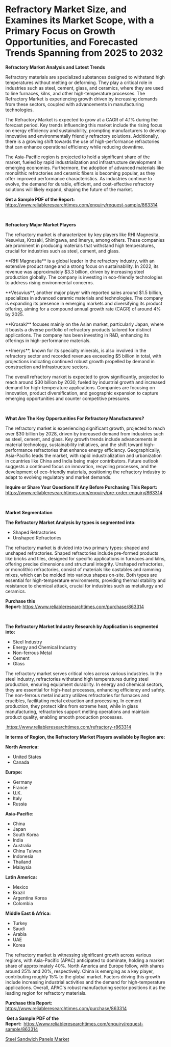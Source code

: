 <p><h1>Refractory Market Size, and Examines its Market Scope, with a Primary Focus on Growth Opportunities, and Forecasted Trends Spanning from 2025 to 2032</h1></p><p><strong>Refractory Market Analysis and Latest Trends</strong></p>
<p><p>Refractory materials are specialized substances designed to withstand high temperatures without melting or deforming. They play a critical role in industries such as steel, cement, glass, and ceramics, where they are used to line furnaces, kilns, and other high-temperature processes. The Refractory Market is experiencing growth driven by increasing demands from these sectors, coupled with advancements in manufacturing technologies.</p><p>The Refractory Market is expected to grow at a CAGR of 4.1% during the forecast period. Key trends influencing this market include the rising focus on energy efficiency and sustainability, prompting manufacturers to develop innovative and environmentally friendly refractory solutions. Additionally, there is a growing shift towards the use of high-performance refractories that can enhance operational efficiency while reducing downtime.</p><p>The Asia-Pacific region is projected to hold a significant share of the market, fueled by rapid industrialization and infrastructure development in emerging economies. Furthermore, the adoption of advanced materials like monolithic refractories and ceramic fibers is becoming popular, as they offer improved performance characteristics. As industries continue to evolve, the demand for durable, efficient, and cost-effective refractory solutions will likely expand, shaping the future of the market.</p></p>
<p><strong>Get a Sample PDF of the Report:&nbsp;</strong> <a href="https://www.reliableresearchtimes.com/enquiry/request-sample/863314?utm_campaign=3355&utm_medium=2&utm_source=Github&utm_content=ia&utm_term=31032025&utm_id=refractory">https://www.reliableresearchtimes.com/enquiry/request-sample/863314</a></p>
<p>&nbsp;</p>
<p><strong>Refractory Major Market Players</strong></p>
<p><p>The refractory market is characterized by key players like RHI Magnesita, Vesuvius, Krosaki, Shinigawa, and Imerys, among others. These companies are prominent in producing materials that withstand high temperatures, crucial for industries such as steel, cement, and glass.</p><p>**RHI Magnesita** is a global leader in the refractory industry, with an extensive product range and a strong focus on sustainability. In 2022, its revenue was approximately $3.3 billion, driven by increasing steel production globally. The company is investing in eco-friendly technologies to address rising environmental concerns.</p><p>**Vesuvius**, another major player with reported sales around $1.5 billion, specializes in advanced ceramic materials and technologies. The company is expanding its presence in emerging markets and diversifying its product offering, aiming for a compound annual growth rate (CAGR) of around 4% by 2025.</p><p>**Krosaki** focuses mainly on the Asian market, particularly Japan, where it boasts a diverse portfolio of refractory products tailored for distinct applications. The company has been investing in R&D, enhancing its offerings in high-performance materials.</p><p>**Imerys**, known for its specialty minerals, is also involved in the refractory sector and recorded revenues exceeding $5 billion in total, with projections indicating continued robust growth propelled by demand in construction and infrastructure sectors.</p><p>The overall refractory market is expected to grow significantly, projected to reach around $30 billion by 2030, fueled by industrial growth and increased demand for high-temperature applications. Companies are focusing on innovation, product diversification, and geographic expansion to capture emerging opportunities and counter competitive pressures.</p></p>
<p>&nbsp;</p>
<p><strong>What Are The Key Opportunities For Refractory Manufacturers?</strong></p>
<p><p>The refractory market is experiencing significant growth, projected to reach over $30 billion by 2028, driven by increased demand from industries such as steel, cement, and glass. Key growth trends include advancements in material technology, sustainability initiatives, and the shift toward high-performance refractories that enhance energy efficiency. Geographically, Asia-Pacific leads the market, with rapid industrialization and urbanization in countries like China and India being major contributors. Future outlook suggests a continued focus on innovation, recycling processes, and the development of eco-friendly materials, positioning the refractory industry to adapt to evolving regulatory and market demands.</p></p>
<p><strong>Inquire or Share Your Questions If Any Before Purchasing This Report:</strong> <a href="https://www.reliableresearchtimes.com/enquiry/pre-order-enquiry/863314?utm_campaign=3355&utm_medium=2&utm_source=Github&utm_content=ia&utm_term=31032025&utm_id=refractory">https://www.reliableresearchtimes.com/enquiry/pre-order-enquiry/863314</a></p>
<p>&nbsp;</p>
<p><strong>Market Segmentation</strong></p>
<p><strong>The Refractory Market Analysis by types is segmented into:</strong></p>
<p><ul><li>Shaped Refractories</li><li>Unshaped Refractories</li></ul></p>
<p><p>The refractory market is divided into two primary types: shaped and unshaped refractories. Shaped refractories include pre-formed products like bricks and tiles, designed for specific applications in furnaces and kilns, offering precise dimensions and structural integrity. Unshaped refractories, or monolithic refractories, consist of materials like castables and ramming mixes, which can be molded into various shapes on-site. Both types are essential for high-temperature environments, providing thermal stability and resistance to chemical attack, crucial for industries such as metallurgy and ceramics.</p></p>
<p><strong>Purchase this Report:&nbsp;</strong><a href="https://www.reliableresearchtimes.com/purchase/863314?utm_campaign=3355&utm_medium=2&utm_source=Github&utm_content=ia&utm_term=31032025&utm_id=refractory">https://www.reliableresearchtimes.com/purchase/863314</a></p>
<p>&nbsp;</p>
<p><strong>The Refractory Market Industry Research by Application is segmented into:</strong></p>
<p><ul><li>Steel Industry</li><li>Energy and Chemical Industry</li><li>Non-ferrous Metal</li><li>Cement</li><li>Glass</li></ul></p>
<p><p>The refractory market serves critical roles across various industries. In the steel industry, refractories withstand high temperatures during steel production, ensuring equipment durability. In energy and chemical sectors, they are essential for high-heat processes, enhancing efficiency and safety. The non-ferrous metal industry utilizes refractories for furnaces and crucibles, facilitating metal extraction and processing. In cement production, they protect kilns from extreme heat, while in glass manufacturing, refractories support melting operations and maintain product quality, enabling smooth production processes.</p></p>
<p><a href="https://www.reliableresearchtimes.com/refractory-r863314?utm_campaign=3355&utm_medium=2&utm_source=Github&utm_content=ia&utm_term=31032025&utm_id=refractory">&nbsp;https://www.reliableresearchtimes.com/refractory-r863314</a></p>
<p><strong>In terms of Region, the Refractory Market Players available by Region are:</strong></p>
<p>
    <p> <strong> North America: </strong>
        <ul>
            <li>United States</li>
            <li>Canada</li>
        </ul>
        </p> 
    <p> <strong> Europe: </strong>
        <ul>
            <li>Germany</li>
            <li>France</li>
            <li>U.K.</li>
            <li>Italy</li>
            <li>Russia</li>
        </ul>
        </p> 
    <p> <strong> Asia-Pacific: </strong>
        <ul>
            <li>China</li>
            <li>Japan</li>
            <li>South Korea</li>
            <li>India</li>
            <li>Australia</li>
            <li>China Taiwan</li>
            <li>Indonesia</li>
            <li>Thailand</li>
            <li>Malaysia</li>
        </ul>
        </p> 
    <p> <strong> Latin America: </strong>
        <ul>
            <li>Mexico</li>
            <li>Brazil</li>
            <li>Argentina Korea</li>
            <li>Colombia</li>
        </ul>
        </p> 
    <p> <strong> Middle East & Africa: </strong>
        <ul>
            <li>Turkey</li>
            <li>Saudi</li>
            <li>Arabia</li>
            <li>UAE</li>
            <li>Korea</li>
        </ul>
    </p>
    </p>
<p><p>The refractory market is witnessing significant growth across various regions, with Asia-Pacific (APAC) anticipated to dominate, holding a market share of approximately 40%. North America and Europe follow, with shares around 25% and 20%, respectively. China is emerging as a key player, contributing roughly 15% to the global market. Factors driving this growth include increasing industrial activities and the demand for high-temperature applications. Overall, APAC's robust manufacturing sector positions it as the leading region for refractory materials.</p></p>
<p><strong>Purchase this Report: </strong><a href="https://www.reliableresearchtimes.com/purchase/863314?utm_campaign=3355&utm_medium=2&utm_source=Github&utm_content=ia&utm_term=31032025&utm_id=refractory">https://www.reliableresearchtimes.com/purchase/863314</a></p>
<p>&nbsp;<strong>Get a Sample PDF of the Report:&nbsp;&nbsp;</strong><a href="https://www.reliableresearchtimes.com/enquiry/request-sample/863314?utm_campaign=3355&utm_medium=2&utm_source=Github&utm_content=ia&utm_term=31032025&utm_id=refractory">https://www.reliableresearchtimes.com/enquiry/request-sample/863314</a></p>
<p><strong></strong></p>
<p><p><a href="https://github.com/mateyappiazo/Market-Research-Report-List-1/blob/main/steel-sandwich-panels-market.md?utm_campaign=3355&utm_medium=2&utm_source=Github&utm_content=ia&utm_term=31032025&utm_id=refractory">Steel Sandwich Panels Market</a></p></p>